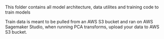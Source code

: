 This folder contains all model architecture, data utilites and training code to train models

Train data is meant to be pulled from an AWS S3 bucket and ran on AWS Sagemaker Studio, when running PCA transforms, upload your data to AWS S3 bucket.
